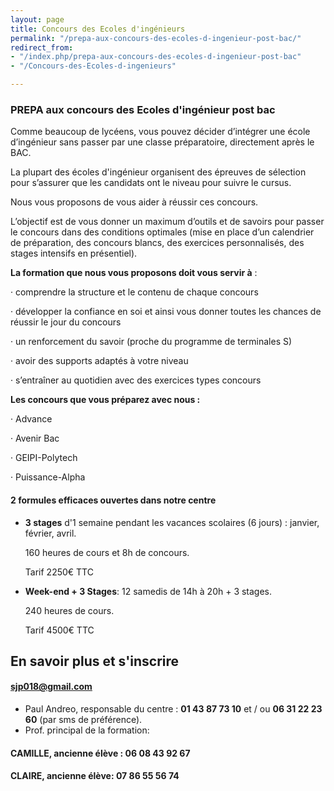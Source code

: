 ```yaml
---
layout: page
title: Concours des Ecoles d'ingénieurs
permalink: "/prepa-aux-concours-des-ecoles-d-ingenieur-post-bac/"
redirect_from:
- "/index.php/prepa-aux-concours-des-ecoles-d-ingenieur-post-bac"
- "/Concours-des-Ecoles-d-ingenieurs"

---
```

### PREPA aux concours des Ecoles d'ingénieur post bac

Comme beaucoup de lycéens, vous pouvez décider d’intégrer une école d’ingénieur sans passer par une classe préparatoire, directement après le BAC.

La plupart des écoles d'ingénieur organisent des épreuves de sélection pour s’assurer que les candidats ont le niveau pour suivre le cursus.

Nous vous proposons de vous aider à réussir ces concours.

L’objectif est de vous donner un maximum d’outils et de savoirs pour passer le concours dans des conditions optimales (mise en place d’un calendrier de préparation, des concours blancs, des exercices personnalisés, des stages intensifs en présentiel).

**La formation que nous vous proposons doit vous servir à** :

· comprendre la structure et le contenu de chaque concours

· développer la confiance en soi et ainsi vous donner toutes les chances de réussir le jour du concours

· un renforcement du savoir (proche du programme de terminales S)

· avoir des supports adaptés à votre niveau

· s’entraîner au quotidien avec des exercices types concours

**Les concours que vous préparez avec nous :**

· Advance

· Avenir Bac

· GEIPI-Polytech

· Puissance-Alpha

#### 2 formules efficaces ouvertes dans notre centre

* **3 stages** d'1 semaine pendant les vacances scolaires (6 jours) : janvier, février, avril. 

  160 heures de cours et 8h de concours. 

  Tarif 2250€ TTC


* **Week-end + 3 Stages**: 12 samedis de 14h à 20h + 3 stages. 

  240 heures de cours. 

  Tarif  4500€ TTC

## En savoir plus et s'inscrire

#### sjp018@gmail.com

* Paul Andreo, responsable du centre : **01 43 87 73 10** et / ou  **06 31 22 23 60** (par sms de préférence).
* Prof. principal de la formation:

#### CAMILLE, ancienne élève : 06 08 43 92 67

#### CLAIRE, ancienne élève: 07 86 55 56 74